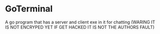 # GoTerminal
 A go program that has a server and client exe in it for chatting (WARING IT IS NOT ENCRYPED YET IF GET HACKED IT IS NOT THE AUTHORS FAULT)
